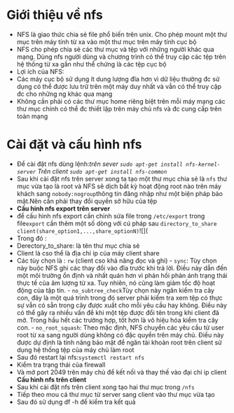 # Giới thiệu về nfs
- NFS là giao thức chia sẻ file phổ biến trên unix. Cho phép mount một thư mục trên máy tính từ xa vào một thư mục trên máy tính cục bộ
- NFS cho phép chia sẻ các thư mục và tệp với những người khác qua mạng. Dùng nfs người dùng và chương trình có thể truy cập các tệp trên hệ thống từ xa gần như thể chứng là các tệp cục bộ
- Lợi ích của NFS:
 - Các máy cục bộ sử dụng ít dung lượng đĩa hơn vì dữ liệu thường đc sử dụng có thể được lưu trữ trên một máy duy nhất và vẫn có thể truy cập đc cho những ng khác qua mạng
 - Không cần phải có các thư mục home riêng biệt trên mỗi máy mạng các thư mục chính có thể đc thiết lập trên máy chủ nfs và đc cung cấp trên toàn mạng 
# Cài đặt và cấu hình nfs
- Để cài đặt nfs dùng lệnh:*trên sever `sudo apt-get install nfs-kernel-server`* *Trên client `sudo apt-get install nfs-common`*
- Sau khi cài đặt nfs trên server xong ta tạo một thư mục chia sẻ là `nfs` thư mục vừa tạo là root và NFS sẽ dịch bất kỳ hoạt động root nào trên máy khách sang `nobody:nogroup`thông tin đăng nhập như một biện pháp bảo mật.Nên cần phải thay đổi quyền sở hữu của tệp
- **Cấu hinh nfs export trên server**
- để cấu hình nfs export cần chỉnh sửa file trong `/etc/export` trong file`export` cần thêm một số dòng với cú pháp sau `directory_to_share    client(share_option1,...,share_optionN)`![](
- Trong đó :
 - Derectory_to_share: là tên thư mục chia sẻ
 - Client là cso thể là địa chỉ ip của máy client share
 - Các tùy chọn là : `rw` (client cso khả năng đọc và ghi)
                   - `sync`: Tùy chọn này buộc NFS ghi các thay đổi vào đĩa trước khi trả lời. Điều này dẫn đến một môi trường                      ổn định và nhất quán hơn vì phản hồi phản ánh trạng thái thực tế của âm lượng từ xa. Tuy nhiên, nó cũng                        làm giảm tốc độ hoạt động của tập tin.
                   - `no_subtree_check`Tùy chọn này ngăn kiểm tra cây con, đây là một quá trình trong đó server  phải kiểm tra                      xem tệp có thực sự vẫn có sẵn trong cây được xuất cho mỗi yêu cầu hay không. Điều này có thể gây ra nhiều                      vấn đề khi một tệp được đổi tên trong khi client đã mở. Trong hầu hết các trường hợp, tốt hơn là vô                             hiệu hóa kiểm tra cây con.
                   - `no_root_squash`: Theo mặc định, NFS chuyển các yêu cầu từ user root từ xa sang người dùng không có                            đặc quyền trên máy chủ. Điều này được dự định là tính năng bảo mật để ngăn tài khoản root trên client sử                        dụng hệ thống tệp của máy chủ làm root
- Sau đó restart lại nfs:`systemctl restart nfs`
- Kiểm tra trạng thái của firewall
- Và mở port 2049 trên máy chủ để kết nối và thay thế vào đại chỉ ip client
**Cấu hình nfs trên client**
- Sau khi cài đặt nfs trên client xong tạo hai thư mục trong `/nfs`
- Tiếp theo mou cá thư mục từ server sang client vào thư mục vừa tạo
- Sau đó sử dụng df -h để kiểm tra kết quả
